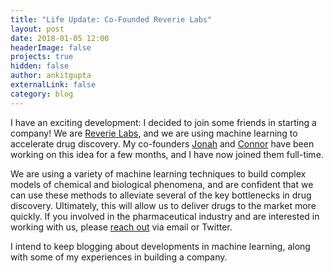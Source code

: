 ```yaml
---
title: "Life Update: Co-Founded Reverie Labs"
layout: post
date: 2018-01-05 12:00
headerImage: false
projects: true
hidden: false 
author: ankitgupta
externalLink: false
category: blog
---
```


I have an exciting development: I decided to join some friends in starting a company! We are [Reverie Labs](http://www.reverielabs.com), and we are using machine learning to accelerate drug discovery. My co-founders [Jonah](https://www.linkedin.com/in/jonah-kallenbach-5a306985/) and [Connor](https://www.linkedin.com/in/cvduffy/) have been working on this idea for a few months, and I have now joined them full-time.

We are using a variety of machine learning techniques to build complex models of chemical and biological phenomena, and are confident that we can use these methods to alleviate several of the key bottlenecks in drug discovery. Ultimately, this will allow us to deliver drugs to the market more quickly. If you involved in the pharmaceutical industry and are interested in working with us, please [reach out](/contact) via email or Twitter. 

I intend to keep blogging about developments in machine learning, along with some of my experiences in building a company. 
